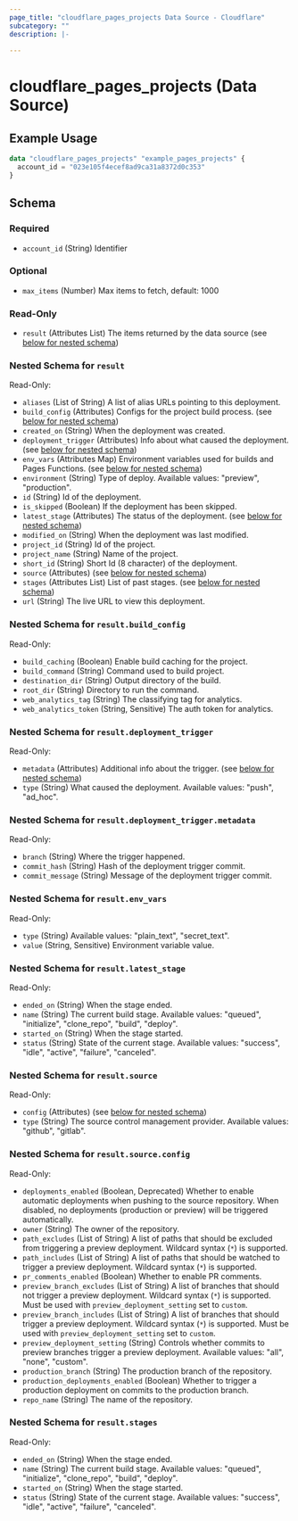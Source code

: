 ```yaml
---
page_title: "cloudflare_pages_projects Data Source - Cloudflare"
subcategory: ""
description: |-
  
---
```


# cloudflare_pages_projects (Data Source)



## Example Usage

```terraform
data "cloudflare_pages_projects" "example_pages_projects" {
  account_id = "023e105f4ecef8ad9ca31a8372d0c353"
}
```

<!-- schema generated by tfplugindocs -->
## Schema

### Required

- `account_id` (String) Identifier

### Optional

- `max_items` (Number) Max items to fetch, default: 1000

### Read-Only

- `result` (Attributes List) The items returned by the data source (see [below for nested schema](#nestedatt--result))

<a id="nestedatt--result"></a>
### Nested Schema for `result`

Read-Only:

- `aliases` (List of String) A list of alias URLs pointing to this deployment.
- `build_config` (Attributes) Configs for the project build process. (see [below for nested schema](#nestedatt--result--build_config))
- `created_on` (String) When the deployment was created.
- `deployment_trigger` (Attributes) Info about what caused the deployment. (see [below for nested schema](#nestedatt--result--deployment_trigger))
- `env_vars` (Attributes Map) Environment variables used for builds and Pages Functions. (see [below for nested schema](#nestedatt--result--env_vars))
- `environment` (String) Type of deploy.
Available values: "preview", "production".
- `id` (String) Id of the deployment.
- `is_skipped` (Boolean) If the deployment has been skipped.
- `latest_stage` (Attributes) The status of the deployment. (see [below for nested schema](#nestedatt--result--latest_stage))
- `modified_on` (String) When the deployment was last modified.
- `project_id` (String) Id of the project.
- `project_name` (String) Name of the project.
- `short_id` (String) Short Id (8 character) of the deployment.
- `source` (Attributes) (see [below for nested schema](#nestedatt--result--source))
- `stages` (Attributes List) List of past stages. (see [below for nested schema](#nestedatt--result--stages))
- `url` (String) The live URL to view this deployment.

<a id="nestedatt--result--build_config"></a>
### Nested Schema for `result.build_config`

Read-Only:

- `build_caching` (Boolean) Enable build caching for the project.
- `build_command` (String) Command used to build project.
- `destination_dir` (String) Output directory of the build.
- `root_dir` (String) Directory to run the command.
- `web_analytics_tag` (String) The classifying tag for analytics.
- `web_analytics_token` (String, Sensitive) The auth token for analytics.


<a id="nestedatt--result--deployment_trigger"></a>
### Nested Schema for `result.deployment_trigger`

Read-Only:

- `metadata` (Attributes) Additional info about the trigger. (see [below for nested schema](#nestedatt--result--deployment_trigger--metadata))
- `type` (String) What caused the deployment.
Available values: "push", "ad_hoc".

<a id="nestedatt--result--deployment_trigger--metadata"></a>
### Nested Schema for `result.deployment_trigger.metadata`

Read-Only:

- `branch` (String) Where the trigger happened.
- `commit_hash` (String) Hash of the deployment trigger commit.
- `commit_message` (String) Message of the deployment trigger commit.



<a id="nestedatt--result--env_vars"></a>
### Nested Schema for `result.env_vars`

Read-Only:

- `type` (String) Available values: "plain_text", "secret_text".
- `value` (String, Sensitive) Environment variable value.


<a id="nestedatt--result--latest_stage"></a>
### Nested Schema for `result.latest_stage`

Read-Only:

- `ended_on` (String) When the stage ended.
- `name` (String) The current build stage.
Available values: "queued", "initialize", "clone_repo", "build", "deploy".
- `started_on` (String) When the stage started.
- `status` (String) State of the current stage.
Available values: "success", "idle", "active", "failure", "canceled".


<a id="nestedatt--result--source"></a>
### Nested Schema for `result.source`

Read-Only:

- `config` (Attributes) (see [below for nested schema](#nestedatt--result--source--config))
- `type` (String) The source control management provider.
Available values: "github", "gitlab".

<a id="nestedatt--result--source--config"></a>
### Nested Schema for `result.source.config`

Read-Only:

- `deployments_enabled` (Boolean, Deprecated) Whether to enable automatic deployments when pushing to the source repository.
When disabled, no deployments (production or preview) will be triggered automatically.
- `owner` (String) The owner of the repository.
- `path_excludes` (List of String) A list of paths that should be excluded from triggering a preview deployment. Wildcard syntax (`*`) is supported.
- `path_includes` (List of String) A list of paths that should be watched to trigger a preview deployment. Wildcard syntax (`*`) is supported.
- `pr_comments_enabled` (Boolean) Whether to enable PR comments.
- `preview_branch_excludes` (List of String) A list of branches that should not trigger a preview deployment. Wildcard syntax (`*`) is supported. Must be used with `preview_deployment_setting` set to `custom`.
- `preview_branch_includes` (List of String) A list of branches that should trigger a preview deployment. Wildcard syntax (`*`) is supported. Must be used with `preview_deployment_setting` set to `custom`.
- `preview_deployment_setting` (String) Controls whether commits to preview branches trigger a preview deployment.
Available values: "all", "none", "custom".
- `production_branch` (String) The production branch of the repository.
- `production_deployments_enabled` (Boolean) Whether to trigger a production deployment on commits to the production branch.
- `repo_name` (String) The name of the repository.



<a id="nestedatt--result--stages"></a>
### Nested Schema for `result.stages`

Read-Only:

- `ended_on` (String) When the stage ended.
- `name` (String) The current build stage.
Available values: "queued", "initialize", "clone_repo", "build", "deploy".
- `started_on` (String) When the stage started.
- `status` (String) State of the current stage.
Available values: "success", "idle", "active", "failure", "canceled".


